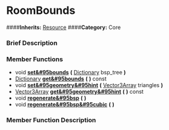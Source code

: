 #  RoomBounds  
####**Inherits:** [Resource](class_resource)
####**Category:** Core

###  Brief Description  


###  Member Functions 
  * void  **[set&#95bounds](#set_bounds)**  **(** [Dictionary](class_dictionary) bsp_tree  **)**
  * [Dictionary](class_dictionary)  **[get&#95bounds](#get_bounds)**  **(** **)** const
  * void  **[set&#95geometry&#95hint](#set_geometry_hint)**  **(** [Vector3Array](class_vector3array) triangles  **)**
  * [Vector3Array](class_vector3array)  **[get&#95geometry&#95hint](#get_geometry_hint)**  **(** **)** const
  * void  **[regenerate&#95bsp](#regenerate_bsp)**  **(** **)**
  * void  **[regenerate&#95bsp&#95cubic](#regenerate_bsp_cubic)**  **(** **)**

###  Member Function Description  
